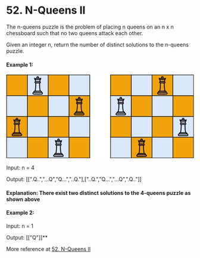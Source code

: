 # 52. N-Queens II

The n-queens puzzle is the problem of placing n queens on an n x n chessboard such that no two queens attack each other.

Given an integer n, return the number of distinct solutions to the n-queens puzzle.


#### Example 1:

![Queens](./queens.jpg "Queens")

Input: n = 4

Output: [[".Q..","...Q","Q...","..Q."],["..Q.","Q...","...Q",".Q.."]]

#### Explanation: There exist two distinct solutions to the 4-queens puzzle as shown above


#### Example 2:

Input: n = 1

Output: [["Q"]]**

More reference at [52. N-Queens II](https://leetcode.com/problems/n-queens-ii/description/)
